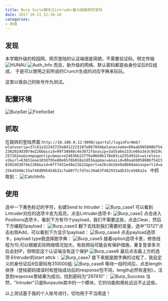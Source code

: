 ```yaml
---
title: Burp Suite模块之Lntruder暴力破解网页登陆
date: 2017-10-21 12:36:18
categories:
- 网络
---
```

## 发现
本学期升级的校园网，网页登陆的认证端很是简陋，不需要验证码，明文传输
![HUNAU](http://imglf5.nosdn.127.net/img/c09lVS9TR3YrUGJTN3BjTUdoQTZLTEtKcFFWc1cvYnVmc3lxaEluZjVaa2I3Q3I4MGtPemt3PT0.png?imageView&thumbnail=500x0&quality=96&stripmeta=0)
![Auth_Info](http://imglf3.nosdn.127.net/img/c09lVS9TR3YrUGJTN3BjTUdoQTZLTHIwUlc2Nm5Bc0t1ZUdLQ3d6NUdlbWU4V01OZngvVHdRPT0.png?imageView&thumbnail=500x0&quality=96&stripmeta=0)
而且，新升级的网络，默认密码都是由身份证后6位组成，
于是可以使用之前所说的Crunch生成的对应字典来玩玩。

这里以我自己的账号作为测试。

## 配置环境
![BurpSet](http://imglf6.nosdn.127.net/img/c09lVS9TR3YrUGJTN3BjTUdoQTZLTkRUVzk3cmtVZ2ZqQWVuL3M0VmY4V1FUSTlFaHNnWll3PT0.png?imageView&thumbnail=500x0&quality=96&stripmeta=0)
![FirefoxSet](http://imglf5.nosdn.127.net/img/c09lVS9TR3YrUGJTN3BjTUdoQTZLTDlYTFBNaFM2VWJycU1RZit0NTUwejI0ZWhkZzN6MEdRPT0.png?imageView&thumbnail=500x0&quality=96&stripmeta=0)

## 抓取
在跳转的登陆界面
`http://10.100.0.12:9090/zportal/loginForWeb?wlanuserip=37c61a32243725e8412223107e8670d4&wlanacname=00aab905808bf54238202dd3074e226b&ssid=99f34848c4e3872f&nasip=3a55a6e233ce66a3e3c9d19c2572b2ea&snmpagentip=&mac=e2483bb22f79a96b0b178e83ca255d91&t=wireless-v2&url=63651eaa103df95e80e6576b018a1055&apmac=&nasid=00aab905808bf54238202dd3074e226b&vid=6ff7431ed4e21b22&port=e2bcde16e9a8b04a&nasportid=a25b45948c15af40d095454b31cfa807fcfd7ec39a63f462933adb33ce566a2a
`
中抓取到：
![CatchInfo](http://imglf3.nosdn.127.net/img/c09lVS9TR3YrUGJTN3BjTUdoQTZLTHIwUlc2Nm5Bc0t1ZUdLQ3d6NUdlbWU4V01OZngvVHdRPT0.png?imageView&thumbnail=500x0&quality=96&stripmeta=0)

## 使用
选中一下黄色标记的字符，右键Send to lntruder：
![Burp_case1](http://imglf6.nosdn.127.net/img/c09lVS9TR3YrUGJTN3BjTUdoQTZLSGE0b0tZdDRLSnF3anl4T2lvK05MRS80d1FSYTdEVUpRPT0.png?imageView&thumbnail=500x0&quality=96&stripmeta=0)
可以看到Lntruder对应的选项卡变为高亮，点击Lntruder选项卡:
![Burp_case2](http://imglf4.nosdn.127.net/img/c09lVS9TR3YrUGJTN3BjTUdoQTZLSkFlZ0dmWm5oeGNLblZlMnpKL3JXRkJzNW9jQmNScUdBPT0.png?imageView&thumbnail=500x0&quality=96&stripmeta=0)
点击进入Positions选项卡，看到下方有15个payload，我们不需要这些，点击Clear，然后下方编程0payload：
![Burp_case3](http://imglf6.nosdn.127.net/img/c09lVS9TR3YrUGJTN3BjTUdoQTZLTXNWTTB2U2pEaExJUWFHRGFtMTJNZzdMdlZSVDR5M01BPT0.png?imageView&thumbnail=500x0&quality=96&stripmeta=0)
翻下去找到我们需要的变量，选中“12121”点击右侧Add，可以看到下方显示1payload：
![Burp_case4](http://imglf4.nosdn.127.net/img/c09lVS9TR3YrUGJTN3BjTUdoQTZLTjhsUUFCaEJsdXZTcFpzRVRGU1VUMUkrN3hnSDZlL0NRPT0.png?imageView&thumbnail=500x0&quality=96&stripmeta=0)
点击payload选项卡，payload type我选择跑字典：
![Burp_case5](http://imglf6.nosdn.127.net/img/c09lVS9TR3YrUGJTN3BjTUdoQTZLRWVwbDhhQWpFTFAyRmR5NzIrd3dLTnVHUGVNV29uYzZnPT0.png?imageView&thumbnail=500x0&quality=96&stripmeta=0)
接着option选项卡里，修改线程为10,可以根据实际网络情况加大。有些网站可能会有保护措施，重复登录多次后会封IP，但明显这个认证端没有这个保护
![Burp_case6](http://imglf3.nosdn.127.net/img/c09lVS9TR3YrUGJTN3BjTUdoQTZLSXZUVVMwT2tvQm5SSGFNTVV1YkpHM05qd0lBekRqbStnPT0.png?imageView&thumbnail=500x0&quality=96&stripmeta=0)
最后点击最上方的选项卡lntruder的start attck：
![Burp_case7](http://imglf5.nosdn.127.net/img/c09lVS9TR3YrUGJTN3BjTUdoQTZLQUpsbkcxbWsvNVdXWHh5YmtJa1pZN0ZQbnQvZDhydFhRPT0.png?imageView&thumbnail=500x0&quality=96&stripmeta=0)
接下来就是跑字典的过程了，我自定义的身份证后6位密码有310000组:
![Burp_case8](http://imglf5.nosdn.127.net/img/c09lVS9TR3YrUGJTN3BjTUdoQTZLSWV2Sk5BRVRYYzZxREJKLyswei94bHhZbEdnSmIyaCtBPT0.png?imageView&thumbnail=500x0&quality=96&stripmeta=0)
等待一段时间后，点击length排序（登陆密码错误时和登陆成功后的response包不同，length必然有差别）。注意到response里结果为成功，找到密码为“297410”：
![Burp_Success](http://imglf4.nosdn.127.net/img/c09lVS9TR3YrUGJTN3BjTUdoQTZLSWV2Sk5BRVRYYzZiQWRLczFHREV3Sm1DbUZ2THpZY0h3PT0.png?imageView&thumbnail=500x0&quality=96&stripmeta=0)
当然，"Intruder"只是Burpsuite其中的一个模块，它的功能和用处远远不止这些。

以上测试基于我的个人账号进行，切勿用于不当用途！
